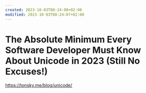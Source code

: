 ```yaml
---
created: 2023-10-03T08:24:00+02:00
modified: 2023-10-03T08:24:07+02:00
---
```


# The Absolute Minimum Every Software Developer Must Know About Unicode in 2023 (Still No Excuses!)

https://tonsky.me/blog/unicode/
